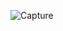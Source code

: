 ![Capture](https://user-images.githubusercontent.com/84903276/211009939-6ff93116-bf24-461a-b77f-495cca0f89fc.PNG)
